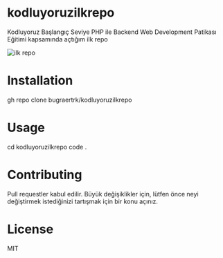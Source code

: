 # kodluyoruzilkrepo
Kodluyoruz Başlangıç Seviye PHP ile Backend Web Development Patikası Eğitimi kapsamında açtığım ilk repo

![ilk repo](https://user-images.githubusercontent.com/67958913/179403472-916d695f-5fee-44dc-ae2e-d11556fa84ff.png)


<h1>  Installation  </h1>
gh repo clone bugraertrk/kodluyoruzilkrepo

<h1> Usage </h1>
cd kodluyoruzilkrepo
code .

<h1> Contributing </h1>
Pull requestler kabul edilir. Büyük değişiklikler için, lütfen önce neyi değiştirmek istediğinizi tartışmak için bir konu açınız.

<h1>License </h1>
MIT